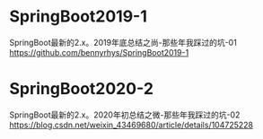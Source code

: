 # SpringBoot2019-1
SpringBoot最新的2.x。2019年底总结之尚-那些年我踩过的坑-01
https://github.com/bennyrhys/SpringBoot2019-1
# SpringBoot2020-2
SpringBoot最新的2.x。2020年初总结之微-那些年我踩过的坑-02
https://blog.csdn.net/weixin_43469680/article/details/104725228

